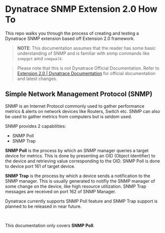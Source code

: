 # Dynatrace SNMP Extension 2.0 How To

This repo walks you through the process of creating and testing a Dynatrace SNMP extension based off Extension 2.0 framework.

> **NOTE**: This documentation assumes that the reader has some basic understanding of SNMP and is familiar with snmp commands like `snmpget` amd `snmpwalk`. 

> Please note that this is not Dynatrace Official Documentation. Refer to [Extension 2.0 | Dynatrace Documentation](https://www.dynatrace.com/support/help/extend-dynatrace/extensions20/) for official documentation and latest changes. 

## Simple Network Management Protocol (SNMP)

SNMP is an Internet Protocol commonly used to gather performance metrics & alerts on network devices like Routers, Switch etc. SNMP can also be used to gather metrics from computers but is seldom used.

SNMP provides 2 capabilities:
-  SNMP Poll
-  SNMP Trap

**SNMP Poll** is the process by which an SNMP manager queries a target device for metrics. This is done by presenting an OID (Object Identifier) to the device and retrieving value corresponding to the OID. SNMP Poll is done to device port 161 of target device.

**SNMP Trap** is the process by which a device sends a notification to the SNMP manager. This is usually generated to notifiy the SNMP manager of some change on the device, like high resource utilization. SNMP Trap messages are received on port 162 of SNMP Manager.

Dynatrace currently supports SNMP Poll feature and SNMP Trap support is planned to be released in near future. 

<br/>

This documentation only covers **SNMP Poll**. 

